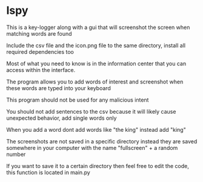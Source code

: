 # Ispy
This is a key-logger along with a gui that will screenshot the screen when matching words are found 

Include the csv file and the icon.png file to the same directory, install all required dependencies too 

Most of what you need to know is in the information center that you can access within the interface.

The program allows you to add words of interest and screenshot when these words are typed into your keyboard

This program should not be used for any malicious intent

You should not add sentences to the csv because it will likely cause unexpected behavior, add single words only

When you add a word dont add words like "the king" instead add "king"

The screenshots are not saved in a specific directory instead they are saved somewhere in your computer with the name "fullscreen" + a random number

If you want to save it to a certain directory then feel free to edit the code, this function is located in main.py

